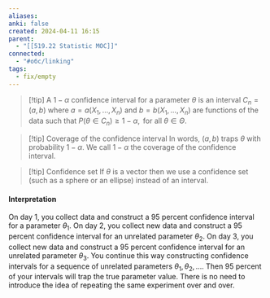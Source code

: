 ```yaml
---
aliases: 
anki: false
created: 2024-04-11 16:15
parent:
  - "[[519.22 Statistic MOC]]"
connected:
  - "#обс/linking"
tags:
  - fix/empty
---
```


> [!tip] A $1 - \alpha$ confidence interval for a parameter $\theta$ 
is an interval $C_n = (a, b)$ where $a = a(X_1, \ldots, X_n)$ and $b = b(X_1, \ldots, X_n)$ are functions of the data such that
$P(\theta \in C_n) \geq 1 - \alpha, \text{ for all } \theta \in \Theta.$

> [!tip] Coverage of the confidence interval
In words, $(a, b)$ traps $\theta$ with probability $1 - \alpha$. We call $1 - \alpha$ the coverage of the confidence interval.

> [!tip] Confidence set
If $\theta$ is a vector then we use a confidence set (such as a sphere or an ellipse) instead of an interval.


#### Interpretation
On day 1, you collect data and construct a 95 percent confidence interval for a parameter $\theta_1$. On day 2, you collect new data and construct a 95 percent confidence interval for an unrelated parameter $\theta_2$. On day 3, you collect new data and construct a 95 percent confidence interval for an unrelated parameter $\theta_3$. You continue this way constructing confidence intervals for a sequence of unrelated parameters $\theta_1, \theta_2, \ldots$. Then 95 percent of your intervals will trap the true parameter value. There is no need to introduce the idea of repeating the same experiment over and over.
